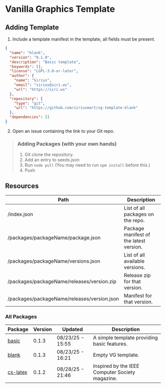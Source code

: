 # Vanilla Graphics Template

## Adding Template

1. Include a template manifest in the template, all fields must be present.
```json
{
  "name": "blank",
  "version": "0.1.0",
  "description": "Basic template",
  "keywords": [],
  "license": "LGPL-3.0-or-later",
  "author": {
    "name": "Sirius",
    "email": "sirius@siri.ws",
    "url": "https://siri.ws"
  },
  "repository": {
    "type": "git",
    "url": "https://github.com/siriusmart/vg-template-blank"
  },
  "dependencies": []
}
```
2. Open an issue containing the link to your Git repo.

> ### Adding Packages (with your own hands)
> 
> 1. Git clone the repository.
> 2. Add an entry to seeds.json
> 3. Run `node pull` (You may need to run `npm install` before this.)
> 4. Push

## Resources

|Path|Description|
|---|---|
|/index.json|List of all packages on the repo.|
|/packages/packageName/package.json|Package manifest of the latest version.|
|/packages/packageName/versions.json|List of all available versions.|
|/packages/packageName/releases/version.zip|Release zip for that version.|
|/packages/packageName/releases/version.json|Manifest for that version.|

### All Packages

<!--begin:packages-->
|Package|Version|Updated|Description|
|---|---|---|---|
|[basic](./packages/basic)|0.1.3|08/23/25 - 15:55|A simple template providing basic features.|
|[blank](./packages/blank)|0.1.3|08/23/25 - 16:21|Empty VG template.|
|[cs-latex](./packages/cs-latex)|0.1.2|08/28/25 - 21:46|Inspired by the IEEE Computer Society magazine.|
<!--end:packages-->
